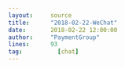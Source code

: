 ```yaml
---
layout:     source 
title:      "2018-02-22-WeChat"
date:       2018-02-22 12:00:00
author:     "PaymentGroup"
lines:      93 
tag:		  [chat]
---
```

